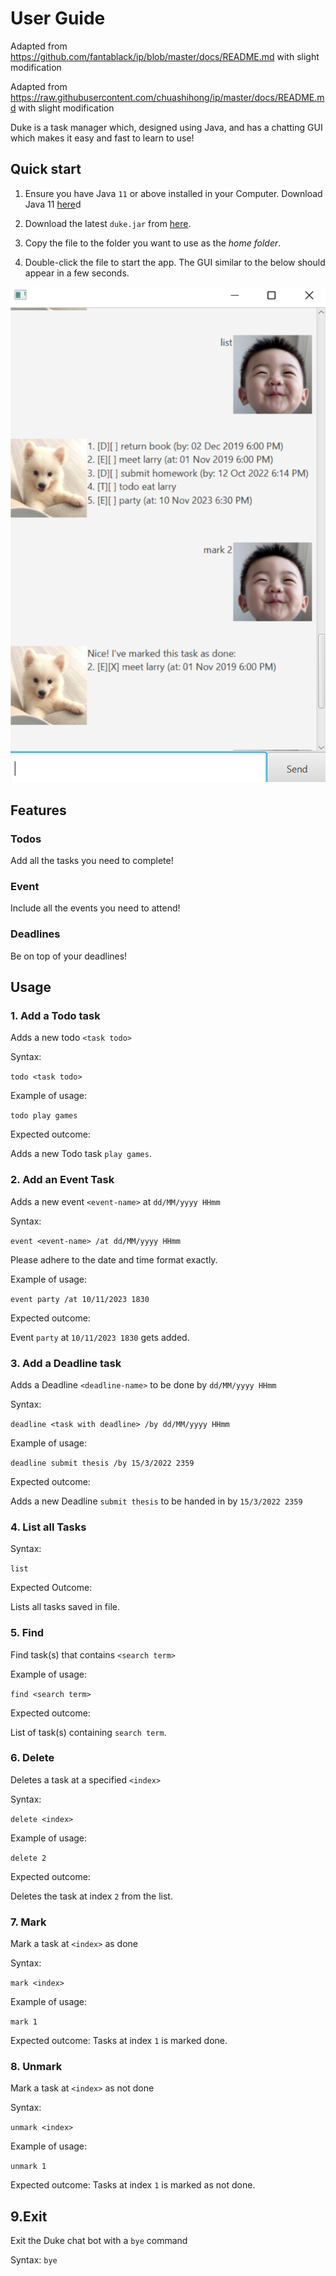 # User Guide
Adapted from https://github.com/fantablack/ip/blob/master/docs/README.md with slight modification

Adapted from https://raw.githubusercontent.com/chuashihong/ip/master/docs/README.md with slight modification 

Duke is a task manager which, designed using Java, and has a chatting GUI which makes it easy and fast to learn to use!

## Quick start

1. Ensure you have Java `11` or above installed in your Computer. Download Java 11 [here](https://www.oracle.com/java/technologies/downloads/)d

2. Download the latest `duke.jar` from [here](https://github.com/junlee1991/ip/releases).

3. Copy the file to the folder you want to use as the _home folder_.

4. Double-click the file to start the app. The GUI similar to the below should appear in a few seconds.


![Ui](Ui.png)

## Features 

### Todos

Add all the tasks you need to complete! 

### Event

Include all the events you need to attend! 

### Deadlines

Be on top of your deadlines! 

## Usage

### 1. Add a Todo task
Adds a new todo `<task todo>`

Syntax:

`todo <task todo>`

Example of usage:

`todo play games`

Expected outcome:

Adds a new Todo task `play games`.

### 2. Add an Event Task
Adds a new event `<event-name>` at `dd/MM/yyyy HHmm`

Syntax:

`event <event-name> /at dd/MM/yyyy HHmm` 

Please adhere to the date and time format exactly. 

Example of usage:

`event party /at 10/11/2023 1830`

Expected outcome:

Event `party` at `10/11/2023 1830` gets added.

### 3. Add a Deadline task
Adds a Deadline `<deadline-name>` to be done by `dd/MM/yyyy HHmm`

Syntax:

`deadline <task with deadline> /by dd/MM/yyyy HHmm`

Example of usage:

`deadline submit thesis /by 15/3/2022 2359`

Expected outcome:

Adds a new Deadline `submit thesis` to be handed in by `15/3/2022 2359`

### 4. List all Tasks
Syntax:

`list`

Expected Outcome:

Lists all tasks saved in file.

### 5. Find
Find task(s) that contains `<search term>`

Example of usage:

`find <search term>`

Expected outcome:

List of task(s) containing `search term`. 

### 6. Delete <task index>
Deletes a task at a specified `<index>`

Syntax:

`delete <index>`

Example of usage:

`delete 2`

Expected outcome:

Deletes the task at index `2` from the list. 

### 7. Mark
Mark a task at `<index>` as done

Syntax:

`mark <index>`

Example of usage:

`mark 1`

Expected outcome:
Tasks at index `1` is marked done.

### 8. Unmark
Mark a task at `<index>` as not done

Syntax:

`unmark <index>`

Example of usage:

`unmark 1`

Expected outcome:
Tasks at index `1` is marked as not done.

## 9.Exit
Exit the Duke chat bot with a `bye` command

Syntax:
`bye`

